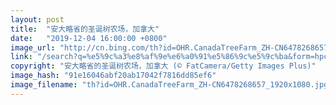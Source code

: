```yaml
---
layout: post
title:  "安大略省的圣诞树农场，加拿大"
date:   "2019-12-04 16:00:00 +0800"
image_url: "http://cn.bing.com/th?id=OHR.CanadaTreeFarm_ZH-CN6478268657_1920x1080.jpg&rf=LaDigue_1920x1080.jpg&pid=hp"
link: "/search?q=%e5%9c%a3%e8%af%9e%e6%a0%91%e5%86%9c%e5%9c%ba&form=hpcapt&mkt=zh-cn"
copyright: "安大略省的圣诞树农场，加拿大 (© FatCamera/Getty Images Plus)"
image_hash: "91e16046abf20ab17042f7816dd85ef6"
image_filename: "th?id=OHR.CanadaTreeFarm_ZH-CN6478268657_1920x1080.jpg&rf=LaDigue_1920x1080.jpg&pid=hp"
---
```

